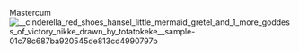 Mastercum
![__cinderella_red_shoes_hansel_little_mermaid_gretel_and_1_more_goddess_of_victory_nikke_drawn_by_totatokeke__sample-01c78c687ba920545de813cd4990797b](https://github.com/user-attachments/assets/7a6681df-5976-4e31-af22-1527e2324da6)
